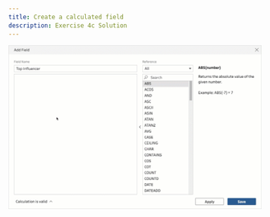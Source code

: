 ```yaml
---
title: Create a calculated field
description: Exercise 4c Solution
---
```


![Calculated field](https://github.com/joshaho/tableau-workshops/blob/main/public/gifs/4.5-influencer.gif?raw=true)

